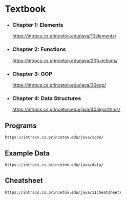 # Textbook

  * ### Chapter 1: Elements
      https://introcs.cs.princeton.edu/java/10elements/
  * ### Chapter 2: Functions
      https://introcs.cs.princeton.edu/java/20functions/
  * ### Chapter 3: OOP
      https://introcs.cs.princeton.edu/java/30oop/
  * ### Chapter 4: Data Structures
      https://introcs.cs.princeton.edu/java/40algorithms/

  ## Programs
    https://introcs.cs.princeton.edu/java/code/

  ## Example Data
    https://introcs.cs.princeton.edu/java/data/

  ## Cheatsheet
    https://introcs.cs.princeton.edu/java/11cheatsheet/
